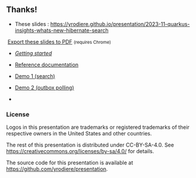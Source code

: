 <!-- .slide: data-state="focus" -->

<!-- .element: class="grid" -->
## Thanks!

* These slides : <https://yrodiere.github.io/presentation/2023-11-quarkus-insights-whats-new-hibernate-search>
<img data-src="../image/qr/2023-11-quarkus-insights-whats-new-hibernate-search.png" class="qr" />
<a href="?print-pdf">Export these slides to PDF</a> <small>(requires Chrome)</small>

* [*Getting started*](https://quarkus.io/guides/hibernate-search-orm-elasticsearch)
* [Reference documentation](https://hibernate.org/search/documentation)

* [Demo 1 (search)](https://github.com/hibernate/hibernate-demos/tree/main/hibernate-search/hsearch-outbox-polling)
* [Demo 2 (outbox polling)](https://github.com/hibernate/hibernate-demos/tree/main/hibernate-search/hsearch-feature-examples/search-advanced)

-

<!-- .element data-visibility="uncounted" -->

### License

Logos in this presentation are trademarks or registered trademarks of their respective owners in the United States and other countries.

The rest of this presentation is distributed under CC-BY-SA-4.0. See https://creativecommons.org/licenses/by-sa/4.0/ for details.

The source code for this presentation is available at https://github.com/yrodiere/presentation.
